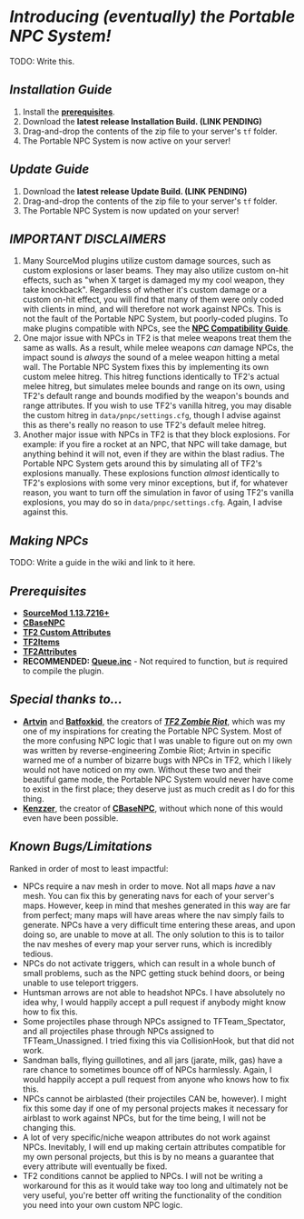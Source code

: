 # *Introducing (eventually) the Portable NPC System!*
TODO: Write this.

## *Installation Guide*
1. Install the **[prerequisites]()**.
2. Download the **latest release Installation Build. (LINK PENDING)**
3. Drag-and-drop the contents of the zip file to your server's `tf` folder.
4. The Portable NPC System is now active on your server!

## *Update Guide*
1. Download the **latest release Update Build. (LINK PENDING)**
2. Drag-and-drop the contents of the zip file to your server's `tf` folder.
3. The Portable NPC System is now updated on your server!

## *IMPORTANT DISCLAIMERS*
1. Many SourceMod plugins utilize custom damage sources, such as custom explosions or laser beams. They may also utilize custom on-hit effects, such as "when X target is damaged my my cool weapon, they take knockback". Regardless of whether it's custom damage or a custom on-hit effect, you will find that many of them were only coded with clients in mind, and will therefore not work against NPCs. This is not the fault of the Portable NPC System, but poorly-coded plugins. To make plugins compatible with NPCs, see the **[NPC Compatibility Guide](https://github.com/SupremeSpookmaster/TF2-Portable-NPC-System/wiki/NPC-Compatibility-Guide)**.
3. One major issue with NPCs in TF2 is that melee weapons treat them the same as walls. As a result, while melee weapons *can* damage NPCs, the impact sound is *always* the sound of a melee weapon hitting a metal wall. The Portable NPC System fixes this by implementing its own custom melee hitreg. This hitreg functions identically to TF2's actual melee hitreg, but simulates melee bounds and range on its own, using TF2's default range and bounds modified by the weapon's bounds and range attributes. If you wish to use TF2's vanilla hitreg, you may disable the custom hitreg in `data/pnpc/settings.cfg`, though I advise against this as there's really no reason to use TF2's default melee hitreg.
4. Another major issue with NPCs in TF2 is that they block explosions. For example: if you fire a rocket at an NPC, that NPC will take damage, but anything behind it will not, even if they are within the blast radius. The Portable NPC System gets around this by simulating all of TF2's explosions manually. These explosions function *almost* identically to TF2's explosions with some very minor exceptions, but if, for whatever reason, you want to turn off the simulation in favor of using TF2's vanilla explosions, you may do so in `data/pnpc/settings.cfg`. Again, I advise against this.

## *Making NPCs*
TODO: Write a guide in the wiki and link to it here.

## *Prerequisites*
- **[SourceMod 1.13.7216+](https://www.sourcemod.net/downloads.php)**
- **[CBaseNPC](https://github.com/TF2-DMB/CBaseNPC?tab=readme-ov-file)**
- **[TF2 Custom Attributes](https://forums.alliedmods.net/showthread.php?p=2703773)**
- **[TF2Items](https://github.com/asherkin/TF2Items)**
- **[TF2Attributes](https://github.com/FlaminSarge/tf2attributes)**
- **RECOMMENDED: [Queue.inc](https://forums.alliedmods.net/showthread.php?t=319495)** - Not required to function, but *is* required to compile the plugin.

## *Special thanks to...*
- **[Artvin](https://github.com/artvin01)** and **[Batfoxkid](https://github.com/Batfoxkid)**, the creators of ***[TF2 Zombie Riot](https://github.com/artvin01/TF2-Zombie-Riot)***, which was my one of my inspirations for creating the Portable NPC System. Most of the more confusing NPC logic that I was unable to figure out on my own was written by reverse-engineering Zombie Riot; Artvin in specific warned me of a number of bizarre bugs with NPCs in TF2, which I likely would not have noticed on my own. Without these two and their beautiful game mode, the Portable NPC System would never have come to exist in the first place; they deserve just as much credit as I do for this thing.
- **[Kenzzer](https://github.com/Kenzzer)**, the creator of **[CBaseNPC](https://github.com/TF2-DMB/CBaseNPC?tab=readme-ov-file)**, without which none of this would even have been possible.

## *Known Bugs/Limitations*
Ranked in order of most to least impactful:
- NPCs require a nav mesh in order to move. Not all maps *have* a nav mesh. You can fix this by generating navs for each of your server's maps. However, keep in mind that meshes generated in this way are far from perfect; many maps will have areas where the nav simply fails to generate. NPCs have a very difficult time entering these areas, and upon doing so, are unable to move at all. The only solution to this is to tailor the nav meshes of every map your server runs, which is incredibly tedious.
- NPCs do not activate triggers, which can result in a whole bunch of small problems, such as the NPC getting stuck behind doors, or being unable to use teleport triggers.
- Huntsman arrows are not able to headshot NPCs. I have absolutely no idea why, I would happily accept a pull request if anybody might know how to fix this.
- Some projectiles phase through NPCs assigned to TFTeam_Spectator, and all projectiles phase through NPCs assigned to TFTeam_Unassigned. I tried fixing this via CollisionHook, but that did not work.
- Sandman balls, flying guillotines, and all jars (jarate, milk, gas) have a rare chance to sometimes bounce off of NPCs harmlessly. Again, I would happily accept a pull request from anyone who knows how to fix this.
- NPCs cannot be airblasted (their projectiles CAN be, however). I might fix this some day if one of my personal projects makes it necessary for airblast to work against NPCs, but for the time being, I will not be changing this.
- A lot of very specific/niche weapon attributes do not work against NPCs. Inevitably, I will end up making certain attributes compatible for my own personal projects, but this is by no means a guarantee that every attribute will eventually be fixed.
- TF2 conditions cannot be applied to NPCs. I will not be writing a workaround for this as it would take way too long and ultimately not be very useful, you're better off writing the functionality of the condition you need into your own custom NPC logic.
